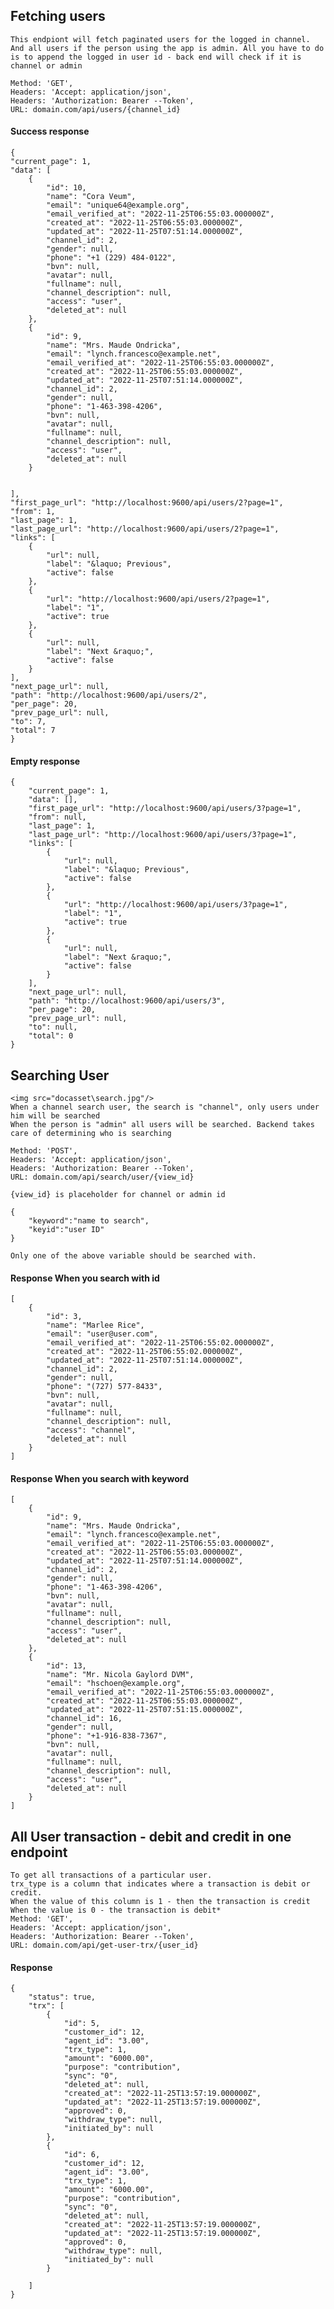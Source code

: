 ## Fetching users 
    This endpiont will fetch paginated users for the logged in channel. And all users if the person using the app is admin. All you have to do is to append the logged in user id - back end will check if it is channel or admin

    Method: 'GET',
    Headers: 'Accept: application/json',
    Headers: 'Authorization: Bearer --Token',
    URL: domain.com/api/users/{channel_id}

#### Success response 
    {
    "current_page": 1,
    "data": [
        {
            "id": 10,
            "name": "Cora Veum",
            "email": "unique64@example.org",
            "email_verified_at": "2022-11-25T06:55:03.000000Z",
            "created_at": "2022-11-25T06:55:03.000000Z",
            "updated_at": "2022-11-25T07:51:14.000000Z",
            "channel_id": 2,
            "gender": null,
            "phone": "+1 (229) 484-0122",
            "bvn": null,
            "avatar": null,
            "fullname": null,
            "channel_description": null,
            "access": "user",
            "deleted_at": null
        },
        {
            "id": 9,
            "name": "Mrs. Maude Ondricka",
            "email": "lynch.francesco@example.net",
            "email_verified_at": "2022-11-25T06:55:03.000000Z",
            "created_at": "2022-11-25T06:55:03.000000Z",
            "updated_at": "2022-11-25T07:51:14.000000Z",
            "channel_id": 2,
            "gender": null,
            "phone": "1-463-398-4206",
            "bvn": null,
            "avatar": null,
            "fullname": null,
            "channel_description": null,
            "access": "user",
            "deleted_at": null
        }

     
    ],
    "first_page_url": "http://localhost:9600/api/users/2?page=1",
    "from": 1,
    "last_page": 1,
    "last_page_url": "http://localhost:9600/api/users/2?page=1",
    "links": [
        {
            "url": null,
            "label": "&laquo; Previous",
            "active": false
        },
        {
            "url": "http://localhost:9600/api/users/2?page=1",
            "label": "1",
            "active": true
        },
        {
            "url": null,
            "label": "Next &raquo;",
            "active": false
        }
    ],
    "next_page_url": null,
    "path": "http://localhost:9600/api/users/2",
    "per_page": 20,
    "prev_page_url": null,
    "to": 7,
    "total": 7
    }

#### Empty response 

    {
        "current_page": 1,
        "data": [],
        "first_page_url": "http://localhost:9600/api/users/3?page=1",
        "from": null,
        "last_page": 1,
        "last_page_url": "http://localhost:9600/api/users/3?page=1",
        "links": [
            {
                "url": null,
                "label": "&laquo; Previous",
                "active": false
            },
            {
                "url": "http://localhost:9600/api/users/3?page=1",
                "label": "1",
                "active": true
            },
            {
                "url": null,
                "label": "Next &raquo;",
                "active": false
            }
        ],
        "next_page_url": null,
        "path": "http://localhost:9600/api/users/3",
        "per_page": 20,
        "prev_page_url": null,
        "to": null,
        "total": 0
    }



## Searching User
    <img src="docasset\search.jpg"/>
    When a channel search user, the search is "channel", only users under him will be searched
    When the person is "admin" all users will be searched. Backend takes care of determining who is searching

    Method: 'POST',
    Headers: 'Accept: application/json',
    Headers: 'Authorization: Bearer --Token',
    URL: domain.com/api/search/user/{view_id}

    {view_id} is placeholder for channel or admin id

    {
        "keyword":"name to search", 
        "keyid":"user ID"
    }   

    Only one of the above variable should be searched with.


#### Response When you search with id 
    [
        {
            "id": 3,
            "name": "Marlee Rice",
            "email": "user@user.com",
            "email_verified_at": "2022-11-25T06:55:02.000000Z",
            "created_at": "2022-11-25T06:55:02.000000Z",
            "updated_at": "2022-11-25T07:51:14.000000Z",
            "channel_id": 2,
            "gender": null,
            "phone": "(727) 577-8433",
            "bvn": null,
            "avatar": null,
            "fullname": null,
            "channel_description": null,
            "access": "channel",
            "deleted_at": null
        }
    ]

#### Response When you search with keyword

    [
        {
            "id": 9,
            "name": "Mrs. Maude Ondricka",
            "email": "lynch.francesco@example.net",
            "email_verified_at": "2022-11-25T06:55:03.000000Z",
            "created_at": "2022-11-25T06:55:03.000000Z",
            "updated_at": "2022-11-25T07:51:14.000000Z",
            "channel_id": 2,
            "gender": null,
            "phone": "1-463-398-4206",
            "bvn": null,
            "avatar": null,
            "fullname": null,
            "channel_description": null,
            "access": "user",
            "deleted_at": null
        },
        {
            "id": 13,
            "name": "Mr. Nicola Gaylord DVM",
            "email": "hschoen@example.org",
            "email_verified_at": "2022-11-25T06:55:03.000000Z",
            "created_at": "2022-11-25T06:55:03.000000Z",
            "updated_at": "2022-11-25T07:51:15.000000Z",
            "channel_id": 16,
            "gender": null,
            "phone": "+1-916-838-7367",
            "bvn": null,
            "avatar": null,
            "fullname": null,
            "channel_description": null,
            "access": "user",
            "deleted_at": null
        }
    ]


##  All User transaction - debit and credit in one endpoint
    To get all transactions of a particular user.
    trx_type is a column that indicates where a transaction is debit or credit.
    When the value of this column is 1 - then the transaction is credit
    When the value is 0 - the transaction is debit*
    Method: 'GET',
    Headers: 'Accept: application/json',
    Headers: 'Authorization: Bearer --Token',
    URL: domain.com/api/get-user-trx/{user_id}

#### Response

    {
        "status": true,
        "trx": [
            {
                "id": 5,
                "customer_id": 12,
                "agent_id": "3.00",
                "trx_type": 1,
                "amount": "6000.00",
                "purpose": "contribution",
                "sync": "0",
                "deleted_at": null,
                "created_at": "2022-11-25T13:57:19.000000Z",
                "updated_at": "2022-11-25T13:57:19.000000Z",
                "approved": 0,
                "withdraw_type": null,
                "initiated_by": null
            },
            {
                "id": 6,
                "customer_id": 12,
                "agent_id": "3.00",
                "trx_type": 1,
                "amount": "6000.00",
                "purpose": "contribution",
                "sync": "0",
                "deleted_at": null,
                "created_at": "2022-11-25T13:57:19.000000Z",
                "updated_at": "2022-11-25T13:57:19.000000Z",
                "approved": 0,
                "withdraw_type": null,
                "initiated_by": null
            }
            
        ]
    }


